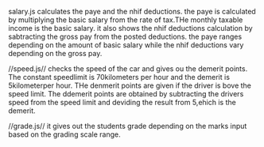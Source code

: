 salary.js
calculates the paye and the nhif deductions.
the paye is calculated by multiplying the basic salary from the rate of tax.THe monthly taxable income is the basic salary.
it also shows the nhif deductions calculation by sabtracting the gross pay from the posted deductions.
the paye ranges depending on the amount of basic salary while the nhif deductions vary depending on the gross pay.

//speed.js//
checks the speed of the car and gives ou the demerit points.
The constant speedlimit is 70kilometers per hour and the demerit is 5kilometerper hour.
THe denmerit points are given if the driver is bove the speed limit.
The ddemerit points are obtained by subtracting the drivers speed from the speed limit and deviding the result from  5,ehich is the demerit.

//grade.js//
it gives out the students grade depending on the marks input based on the grading scale range.
